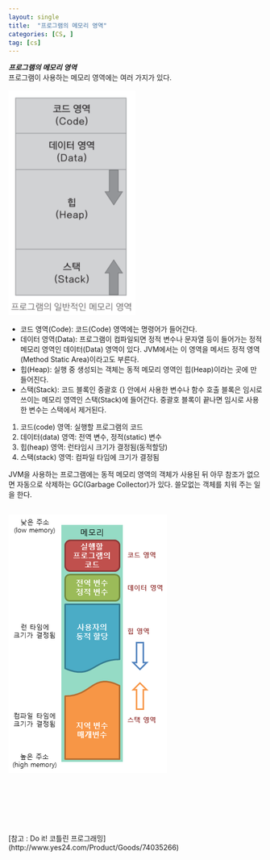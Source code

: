 ```yaml
---
layout: single
title:  "프로그램의 메모리 영역"
categories: [CS, ]
tag: [cs]
---
```


***프로그램의 메모리 영역***
<br>
프로그램이 사용하는 메모리 영역에는 여러 가지가 있다.
<br>
<br>
<img src="/images/2023-04-19-program-memory/program-memory-area01.png" width="50%" height="50%"/>
<br>
* 코드 영역(Code): 코드(Code) 영역에는 명령어가 들어간다.
* 데이터 영역(Data): 프로그램이 컴파일되면 정적 변수나 문자열 등이 들어가는 정적 메모리 영역인 데이터(Data) 영역이 있다. JVM에서는 이 영역을 메서드 정적 영역(Method Static Area)이라고도 부른다.
* 힙(Heap): 실행 중 생성되는 객체는 동적 메모리 영역인 힙(Heap)이라는 곳에 만들어진다.
* 스택(Stack): 코드 블록인 중괄호 {} 안에서 사용한 변수나 함수 호출 블록은 임시로 쓰이는 메모리 영역인 스택(Stack)에 들어간다. 중괄호 블록이 끝나면 임시로 사용한 변수는 스택에서 제거된다.

1) 코드(code) 영역: 실행할 프로그램의 코드
2) 데이터(data) 영역: 전역 변수, 정적(static) 변수
3) 힙(heap) 영역: 런타임시 크기가 결정됨(동적할당)
4) 스택(stack) 영역: 컴파일 타임에 크기가 결정됨

JVM을 사용하는 프로그램에는 동적 메모리 영역의 객체가 사용된 뒤 아무 참조가 없으면 자동으로 삭제하는 GC(Garbage Collector)가 있다. 쓸모없는 객체를 치워 주는 일을 한다.
<br>
<br>

![program-memory-area02](/images/2023-04-19-program-memory/program-memory-area02.png)

<br>
<br>
<br>
<br>
<br>
<br>
[참고 : Do it! 코틀린 프로그래밍](http://www.yes24.com/Product/Goods/74035266)